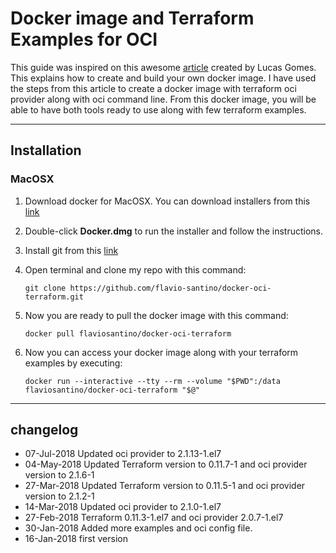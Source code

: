 # Docker image and Terraform Examples for OCI

This guide was inspired on this awesome [article](https://medium.com/oracledevs/containerized-terraform-for-oci-provider-2deb917783fa) created by Lucas Gomes. This explains how to create and build your own docker image.
I have used the steps from this article to create a docker image with terraform oci provider along with oci command line. From this docker image, you will be able to have both tools ready to use along with few terraform examples.


----
## Installation

### MacOSX
1. Download docker for MacOSX. You can download installers from this [link](https://download.docker.com/mac/stable/Docker.dmg)
2. Double-click **Docker.dmg** to run the installer and follow the instructions.
3. Install git from this [link](https://git-scm.com/download/mac)
4. Open terminal and clone my repo with this command:

   `git clone https://github.com/flavio-santino/docker-oci-terraform.git`
5. Now you are ready to pull the docker image with this command:

   `docker pull flaviosantino/docker-oci-terraform`
6. Now you can access your docker image along with your terraform examples by executing:

   `docker run --interactive --tty --rm --volume "$PWD":/data flaviosantino/docker-oci-terraform "$@"`

----
## changelog
* 07-Jul-2018 Updated oci provider to 2.1.13-1.el7
* 04-May-2018 Updated Terraform version to 0.11.7-1 and oci provider version to 2.1.6-1
* 27-Mar-2018 Updated Terraform version to 0.11.5-1 and oci provider version to 2.1.2-1
* 14-Mar-2018 Updated oci provider to 2.1.0-1.el7
* 27-Feb-2018 Terraform 0.11.3-1.el7 and  oci provider 2.0.7-1.el7
* 30-Jan-2018 Added more examples and oci config file.
* 16-Jan-2018 first version
